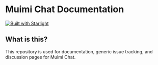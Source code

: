 # Muimi Chat Documentation

[![Built with Starlight](https://astro.badg.es/v2/built-with-starlight/tiny.svg)](https://starlight.astro.build)

## What is this?

This repository is used for documentation, generic issue tracking, and discussion pages for Muimi Chat.